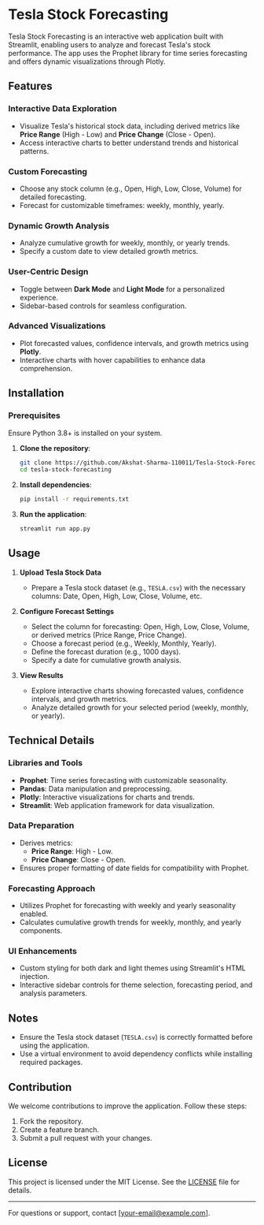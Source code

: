 
# Tesla Stock Forecasting  

Tesla Stock Forecasting is an interactive web application built with Streamlit, enabling users to analyze and forecast Tesla's stock performance. The app uses the Prophet library for time series forecasting and offers dynamic visualizations through Plotly.  

## Features  

### **Interactive Data Exploration**  
- Visualize Tesla's historical stock data, including derived metrics like **Price Range** (High - Low) and **Price Change** (Close - Open).  
- Access interactive charts to better understand trends and historical patterns.  

### **Custom Forecasting**  
- Choose any stock column (e.g., Open, High, Low, Close, Volume) for detailed forecasting.  
- Forecast for customizable timeframes: weekly, monthly, yearly.  

### **Dynamic Growth Analysis**  
- Analyze cumulative growth for weekly, monthly, or yearly trends.  
- Specify a custom date to view detailed growth metrics.  

### **User-Centric Design**  
- Toggle between **Dark Mode** and **Light Mode** for a personalized experience.  
- Sidebar-based controls for seamless configuration.  

### **Advanced Visualizations**  
- Plot forecasted values, confidence intervals, and growth metrics using **Plotly**.  
- Interactive charts with hover capabilities to enhance data comprehension.  

## Installation  

### Prerequisites  
Ensure Python 3.8+ is installed on your system.  

1. **Clone the repository**:  
   ```bash  
   git clone https://github.com/Akshat-Sharma-110011/Tesla-Stock-Forecasting  
   cd tesla-stock-forecasting  
   ```  

2. **Install dependencies**:  
   ```bash  
   pip install -r requirements.txt  
   ```  

3. **Run the application**:  
   ```bash  
   streamlit run app.py  
   ```  

## Usage  

1. **Upload Tesla Stock Data**  
   - Prepare a Tesla stock dataset (e.g., `TESLA.csv`) with the necessary columns: Date, Open, High, Low, Close, Volume, etc.  

2. **Configure Forecast Settings**  
   - Select the column for forecasting: Open, High, Low, Close, Volume, or derived metrics (Price Range, Price Change).  
   - Choose a forecast period (e.g., Weekly, Monthly, Yearly).  
   - Define the forecast duration (e.g., 1000 days).  
   - Specify a date for cumulative growth analysis.  

3. **View Results**  
   - Explore interactive charts showing forecasted values, confidence intervals, and growth metrics.  
   - Analyze detailed growth for your selected period (weekly, monthly, or yearly).  

## Technical Details  

### **Libraries and Tools**  
- **Prophet**: Time series forecasting with customizable seasonality.  
- **Pandas**: Data manipulation and preprocessing.  
- **Plotly**: Interactive visualizations for charts and trends.  
- **Streamlit**: Web application framework for data visualization.  

### **Data Preparation**  
- Derives metrics:  
  - **Price Range**: High - Low.  
  - **Price Change**: Close - Open.  
- Ensures proper formatting of date fields for compatibility with Prophet.  

### **Forecasting Approach**  
- Utilizes Prophet for forecasting with weekly and yearly seasonality enabled.  
- Calculates cumulative growth trends for weekly, monthly, and yearly components.  

### **UI Enhancements**  
- Custom styling for both dark and light themes using Streamlit's HTML injection.  
- Interactive sidebar controls for theme selection, forecasting period, and analysis parameters.  

## Notes  

- Ensure the Tesla stock dataset (`TESLA.csv`) is correctly formatted before using the application.  
- Use a virtual environment to avoid dependency conflicts while installing required packages.  

## Contribution  

We welcome contributions to improve the application. Follow these steps:  
1. Fork the repository.  
2. Create a feature branch.  
3. Submit a pull request with your changes.  

## License  

This project is licensed under the MIT License. See the [LICENSE](LICENSE) file for details.  

---

For questions or support, contact [your-email@example.com].  
